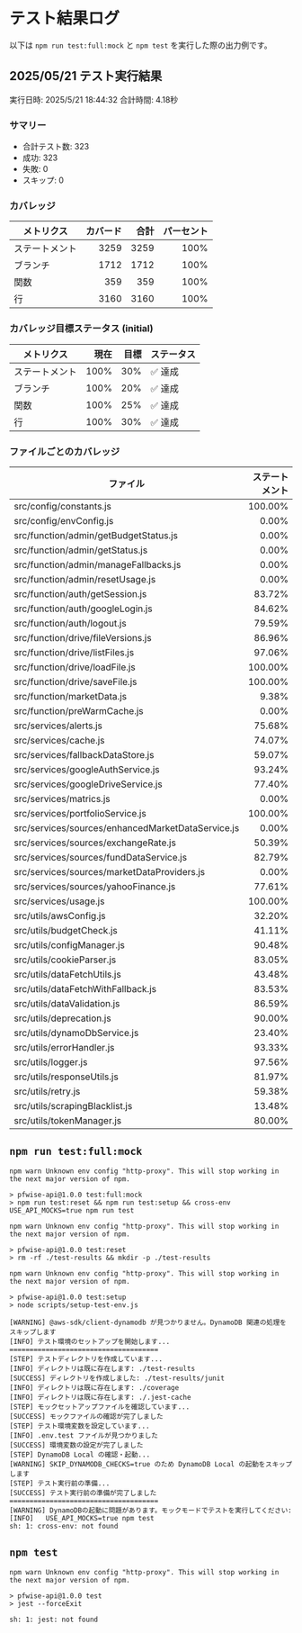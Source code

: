# テスト結果ログ

以下は `npm run test:full:mock` と `npm test` を実行した際の出力例です。

## 2025/05/21 テスト実行結果

実行日時: 2025/5/21 18:44:32
合計時間: 4.18秒

### サマリー
- 合計テスト数: 323
- 成功: 323
- 失敗: 0
- スキップ: 0

### カバレッジ
| メトリクス | カバード | 合計 | パーセント |
|--------------|------:|-----:|--------:|
| ステートメント | 3259 | 3259 | 100% |
| ブランチ      | 1712 | 1712 | 100% |
| 関数         | 359 | 359 | 100% |
| 行           | 3160 | 3160 | 100% |

### カバレッジ目標ステータス (initial)
| メトリクス | 現在 | 目標 | ステータス |
|--------------|-------:|-------:|----------|
| ステートメント | 100% | 30% | ✅ 達成 |
| ブランチ      | 100% | 20% | ✅ 達成 |
| 関数         | 100% | 25% | ✅ 達成 |
| 行           | 100% | 30% | ✅ 達成 |

### ファイルごとのカバレッジ

| ファイル | ステートメント | ブランチ | 関数 | 行 |
|---------|------------:|-------:|-----:|----:|
| src/config/constants.js | 100.00% | 0.00% | 0.00% | 100.00% |
| src/config/envConfig.js | 0.00% | 0.00% | 0.00% | 0.00% |
| src/function/admin/getBudgetStatus.js | 0.00% | 0.00% | 0.00% | 0.00% |
| src/function/admin/getStatus.js | 0.00% | 0.00% | 0.00% | 0.00% |
| src/function/admin/manageFallbacks.js | 0.00% | 0.00% | 0.00% | 0.00% |
| src/function/admin/resetUsage.js | 0.00% | 0.00% | 0.00% | 0.00% |
| src/function/auth/getSession.js | 83.72% | 78.79% | 100.00% | 83.72% |
| src/function/auth/googleLogin.js | 84.62% | 56.25% | 100.00% | 84.62% |
| src/function/auth/logout.js | 79.59% | 78.95% | 100.00% | 79.59% |
| src/function/drive/fileVersions.js | 86.96% | 72.73% | 100.00% | 86.67% |
| src/function/drive/listFiles.js | 97.06% | 62.50% | 100.00% | 100.00% |
| src/function/drive/loadFile.js | 100.00% | 90.00% | 100.00% | 100.00% |
| src/function/drive/saveFile.js | 100.00% | 89.47% | 100.00% | 100.00% |
| src/function/marketData.js | 9.38% | 0.00% | 0.00% | 9.41% |
| src/function/preWarmCache.js | 0.00% | 0.00% | 0.00% | 0.00% |
| src/services/alerts.js | 75.68% | 20.00% | 80.00% | 75.68% |
| src/services/cache.js | 74.07% | 76.47% | 78.57% | 73.33% |
| src/services/fallbackDataStore.js | 59.07% | 52.14% | 76.19% | 59.06% |
| src/services/googleAuthService.js | 93.24% | 79.17% | 100.00% | 94.52% |
| src/services/googleDriveService.js | 77.40% | 90.48% | 87.10% | 76.34% |
| src/services/matrics.js | 0.00% | 0.00% | 0.00% | 0.00% |
| src/services/portfolioService.js | 100.00% | 89.36% | 100.00% | 100.00% |
| src/services/sources/enhancedMarketDataService.js | 0.00% | 0.00% | 0.00% | 0.00% |
| src/services/sources/exchangeRate.js | 50.39% | 42.42% | 87.50% | 50.39% |
| src/services/sources/fundDataService.js | 82.79% | 64.81% | 92.86% | 82.91% |
| src/services/sources/marketDataProviders.js | 0.00% | 0.00% | 0.00% | 0.00% |
| src/services/sources/yahooFinance.js | 77.61% | 60.00% | 87.50% | 78.13% |
| src/services/usage.js | 100.00% | 100.00% | 100.00% | 100.00% |
| src/utils/awsConfig.js | 32.20% | 6.06% | 9.09% | 31.03% |
| src/utils/budgetCheck.js | 41.11% | 35.90% | 33.33% | 41.57% |
| src/utils/configManager.js | 90.48% | 78.95% | 100.00% | 100.00% |
| src/utils/cookieParser.js | 83.05% | 75.93% | 100.00% | 83.93% |
| src/utils/dataFetchUtils.js | 43.48% | 0.00% | 25.00% | 43.48% |
| src/utils/dataFetchWithFallback.js | 83.53% | 76.19% | 100.00% | 82.93% |
| src/utils/dataValidation.js | 86.59% | 72.92% | 100.00% | 87.01% |
| src/utils/deprecation.js | 90.00% | 16.67% | 100.00% | 90.00% |
| src/utils/dynamoDbService.js | 23.40% | 17.86% | 6.25% | 23.66% |
| src/utils/errorHandler.js | 93.33% | 77.55% | 100.00% | 93.33% |
| src/utils/logger.js | 97.56% | 81.25% | 100.00% | 97.50% |
| src/utils/responseUtils.js | 81.97% | 69.49% | 83.33% | 81.97% |
| src/utils/retry.js | 59.38% | 67.74% | 33.33% | 66.67% |
| src/utils/scrapingBlacklist.js | 13.48% | 29.63% | 0.00% | 13.48% |
| src/utils/tokenManager.js | 80.00% | 65.00% | 50.00% | 80.00% |
## `npm run test:full:mock`

```
npm warn Unknown env config "http-proxy". This will stop working in the next major version of npm.

> pfwise-api@1.0.0 test:full:mock
> npm run test:reset && npm run test:setup && cross-env USE_API_MOCKS=true npm run test

npm warn Unknown env config "http-proxy". This will stop working in the next major version of npm.

> pfwise-api@1.0.0 test:reset
> rm -rf ./test-results && mkdir -p ./test-results

npm warn Unknown env config "http-proxy". This will stop working in the next major version of npm.

> pfwise-api@1.0.0 test:setup
> node scripts/setup-test-env.js

[WARNING] @aws-sdk/client-dynamodb が見つかりません。DynamoDB 関連の処理をスキップします
[INFO] テスト環境のセットアップを開始します...
=====================================
[STEP] テストディレクトリを作成しています...
[INFO] ディレクトリは既に存在します: ./test-results
[SUCCESS] ディレクトリを作成しました: ./test-results/junit
[INFO] ディレクトリは既に存在します: ./coverage
[INFO] ディレクトリは既に存在します: ./.jest-cache
[STEP] モックセットアップファイルを確認しています...
[SUCCESS] モックファイルの確認が完了しました
[STEP] テスト環境変数を設定しています...
[INFO] .env.test ファイルが見つかりました
[SUCCESS] 環境変数の設定が完了しました
[STEP] DynamoDB Local の確認・起動...
[WARNING] SKIP_DYNAMODB_CHECKS=true のため DynamoDB Local の起動をスキップします
[STEP] テスト実行前の準備...
[SUCCESS] テスト実行前の準備が完了しました
=====================================
[WARNING] DynamoDBの起動に問題があります。モックモードでテストを実行してください:
[INFO]   USE_API_MOCKS=true npm test
sh: 1: cross-env: not found
```

## `npm test`

```
npm warn Unknown env config "http-proxy". This will stop working in the next major version of npm.

> pfwise-api@1.0.0 test
> jest --forceExit

sh: 1: jest: not found
```
